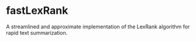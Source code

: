 # fastLexRank
A streamlined and approximate implementation of the LexRank algorithm for rapid text summarization.
